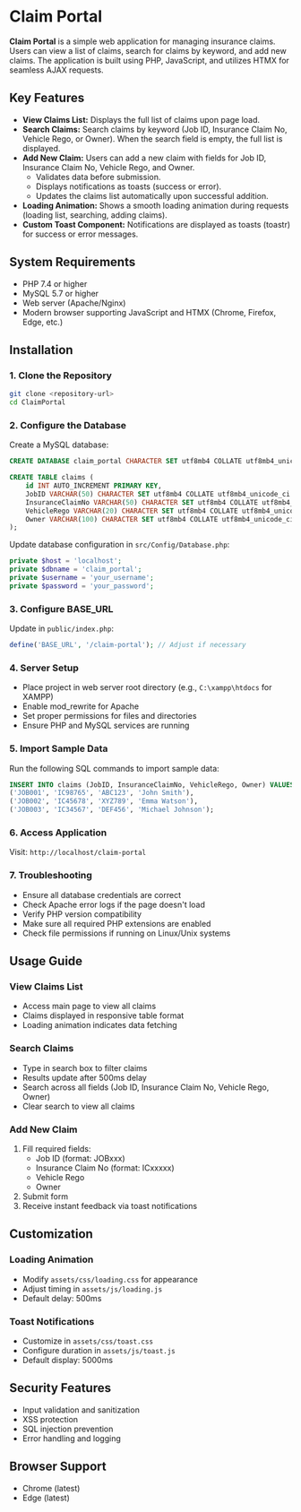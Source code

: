 # Claim Portal

**Claim Portal** is a simple web application for managing insurance claims. Users can view a list of claims, search for claims by keyword, and add new claims. The application is built using PHP, JavaScript, and utilizes HTMX for seamless AJAX requests.

## Key Features

- **View Claims List:** Displays the full list of claims upon page load.
- **Search Claims:** Search claims by keyword (Job ID, Insurance Claim No, Vehicle Rego, or Owner). When the search field is empty, the full list is displayed.
- **Add New Claim:** Users can add a new claim with fields for Job ID, Insurance Claim No, Vehicle Rego, and Owner.
  - Validates data before submission.
  - Displays notifications as toasts (success or error).
  - Updates the claims list automatically upon successful addition.
- **Loading Animation:** Shows a smooth loading animation during requests (loading list, searching, adding claims).
- **Custom Toast Component:** Notifications are displayed as toasts (toastr) for success or error messages.

## System Requirements

- PHP 7.4 or higher
- MySQL 5.7 or higher
- Web server (Apache/Nginx)
- Modern browser supporting JavaScript and HTMX (Chrome, Firefox, Edge, etc.)

## Installation

### 1. Clone the Repository
```bash
git clone <repository-url>
cd ClaimPortal
```

### 2. Configure the Database
Create a MySQL database:
```sql
CREATE DATABASE claim_portal CHARACTER SET utf8mb4 COLLATE utf8mb4_unicode_ci;

CREATE TABLE claims (
    id INT AUTO_INCREMENT PRIMARY KEY,
    JobID VARCHAR(50) CHARACTER SET utf8mb4 COLLATE utf8mb4_unicode_ci NOT NULL,
    InsuranceClaimNo VARCHAR(50) CHARACTER SET utf8mb4 COLLATE utf8mb4_unicode_ci NOT NULL,
    VehicleRego VARCHAR(20) CHARACTER SET utf8mb4 COLLATE utf8mb4_unicode_ci NOT NULL,
    Owner VARCHAR(100) CHARACTER SET utf8mb4 COLLATE utf8mb4_unicode_ci NOT NULL
);
```

Update database configuration in `src/Config/Database.php`:
```php
private $host = 'localhost';
private $dbname = 'claim_portal';
private $username = 'your_username';
private $password = 'your_password';
```

### 3. Configure BASE_URL
Update in `public/index.php`:
```php
define('BASE_URL', '/claim-portal'); // Adjust if necessary
```

### 4. Server Setup
- Place project in web server root directory (e.g., `C:\xampp\htdocs` for XAMPP)
- Enable mod_rewrite for Apache
- Set proper permissions for files and directories
- Ensure PHP and MySQL services are running

### 5. Import Sample Data
Run the following SQL commands to import sample data:
```sql
INSERT INTO claims (JobID, InsuranceClaimNo, VehicleRego, Owner) VALUES
('JOB001', 'IC98765', 'ABC123', 'John Smith'),
('JOB002', 'IC45678', 'XYZ789', 'Emma Watson'),
('JOB003', 'IC34567', 'DEF456', 'Michael Johnson');
```

### 6. Access Application
Visit: `http://localhost/claim-portal`

### 7. Troubleshooting
- Ensure all database credentials are correct
- Check Apache error logs if the page doesn't load
- Verify PHP version compatibility
- Make sure all required PHP extensions are enabled
- Check file permissions if running on Linux/Unix systems

## Usage Guide

### View Claims List
- Access main page to view all claims
- Claims displayed in responsive table format
- Loading animation indicates data fetching

### Search Claims
- Type in search box to filter claims
- Results update after 500ms delay
- Search across all fields (Job ID, Insurance Claim No, Vehicle Rego, Owner)
- Clear search to view all claims

### Add New Claim
1. Fill required fields:
   - Job ID (format: JOBxxx)
   - Insurance Claim No (format: ICxxxxx)
   - Vehicle Rego
   - Owner
2. Submit form
3. Receive instant feedback via toast notifications

## Customization

### Loading Animation
- Modify `assets/css/loading.css` for appearance
- Adjust timing in `assets/js/loading.js`
- Default delay: 500ms

### Toast Notifications
- Customize in `assets/css/toast.css`
- Configure duration in `assets/js/toast.js`
- Default display: 5000ms

## Security Features

- Input validation and sanitization
- XSS protection
- SQL injection prevention
- Error handling and logging

## Browser Support

- Chrome (latest)
- Edge (latest)

